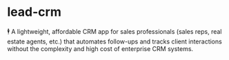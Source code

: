 # lead-crm
🕴️ A lightweight, affordable CRM app for sales professionals (sales reps, real estate agents, etc.) that automates follow-ups and tracks client interactions without the complexity and high cost of enterprise CRM systems.
